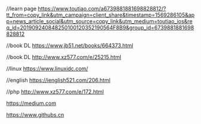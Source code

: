 //learn page
https://www.toutiao.com/a6739881881698828812/?tt_from=copy_link&utm_campaign=client_share&timestamp=1569286105&app=news_article_social&utm_source=copy_link&utm_medium=toutiao_ios&req_id=201909240848250100120352190564F8B9&group_id=6739881881698828812

//book DL
https://www.jb51.net/books/664373.html

//book DL
http://www.xz577.com/e/25215.html

//linux
https://www.linuxidc.com/

//english
https://ienglish521.com/206.html

//php
http://www.xz577.com/e/172.html

https://medium.com


https://www.githubs.cn


